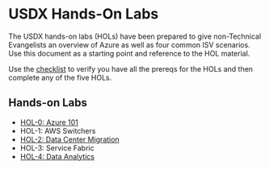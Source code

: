 # USDX Hands-On Labs

The USDX hands-on labs (HOLs) have been prepared to give non-Technical Evangelists an overview of Azure as well as four common ISV scenarios. Use this document as a starting point and reference to the HOL material.

Use the [checklist](./USDX%20HandsOn%20Lab%20-%20Checklist.md) to verify you have all the prereqs for the HOLs and then complete any of the five HOLs.

## Hands-on Labs

- [HOL-0: Azure 101](./HOL-0-Azure-101/USDX%20HandsOn%20Lab.md)
- HOL-1: AWS Switchers
- [HOL-2: Data Center Migration](https://github.com/jhenriks79/USDXAzureHOL/tree/master/HOL-2-Data-Center-Migration)
- HOL-3: Service Fabric
- [HOL-4: Data Analytics](./HOL-4-Data-Analytics/Data%20Analytics%20HandsOn%20Lab.md)